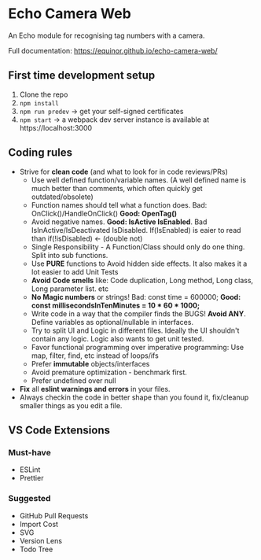 # Echo Camera Web

An Echo module for recognising tag numbers with a camera.

Full documentation:
https://equinor.github.io/echo-camera-web/

## First time development setup

1. Clone the repo
2. ```npm install```
3. ```npm run predev``` -> get your self-signed certificates
4. ```npm start``` -> a webpack dev server instance is available at https://localhost:3000

## Coding rules

-   Strive for **clean code** (and what to look for in code reviews/PRs)
    - Use well defined function/variable names. (A well defined name is much better than comments, which often quickly get outdated/obsolete)
    - Function names should tell what a function does. Bad: OnClick()/HandleOnClick() **Good: OpenTag()**
    - Avoid negative names. **Good: IsActive IsEnabled**. Bad IsInActive/IsDeactivated IsDisabled. If(IsEnabled) is eaier to read than if(!isDisabled) <- (double not)
    - Single Responsibility - A Function/Class should only do one thing. Split into sub functions.
    - Use **PURE** functions to Avoid hidden side effects. It also makes it a lot easier to add Unit Tests
    - **Avoid Code smells** like: Code duplication, Long method, Long class, Long parameter list. etc
    - **No Magic numbers** or strings! Bad: const time = 600000; **Good: const millisecondsInTenMinutes = 10 * 60 * 1000;**
    - Write code in a way that the compiler finds the BUGS! **Avoid ANY**. Define variables as optional/nullable in interfaces.
    - Try to split UI and Logic in different files. Ideally the UI shouldn't contain any logic. Logic also wants to get unit tested.
    - Favor functional programming over imperative programming: Use map, filter, find, etc instead of loops/ifs
    - Prefer **immutable** objects/interfaces
    - Avoid premature optimization - benchmark first.
    - Prefer undefined over null
-   **Fix** all **eslint warnings and errors** in your files.
-   Always checkin the code in better shape than you found it, fix/cleanup smaller things as you edit a file.

##  VS Code Extensions

### Must-have

- ESLint
- Prettier

### Suggested

- GitHub Pull Requests
- Import Cost
- SVG
- Version Lens
- Todo Tree
